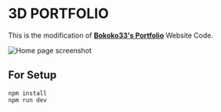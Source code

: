 # 3D PORTFOLIO


This is the modification of **[Bokoko33's Portfolio](https://bokoko33.me/)** Website Code.

![Home page screenshot](public/social/screenshot.png?raw=true "Home page screenshot")

## For Setup

```
npm install
npm run dev
```
